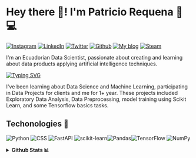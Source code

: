 # Hey there 🤝! I'm Patricio Requena :robot::computer:
[![Instagram](https://img.shields.io/badge/Instagram-E4405F?style=for-the-badge&logo=instagram&logoColor=white)](https://instagram.com/mytechjourney_) [![LinkedIn](https://img.shields.io/badge/linkedin-%230077B5.svg?style=for-the-badge&logo=linkedin&logoColor=white)](https://linkedin.com/in/rrequeena) [![Twitter](https://img.shields.io/badge/Twitter-1DA1F2?style=for-the-badge&logo=twitter&logoColor=white)](https://twitter.com/rrequeena) [![Github](https://img.shields.io/badge/GitHub-100000?style=for-the-badge&logo=github&logoColor=white)](https://github.com/rrequeena/) [![My blog](https://img.shields.io/badge/RSS-FFA500?style=for-the-badge&logo=rss&logoColor=white)](https://patriciorequena.com/blog/) [![Steam](https://img.shields.io/badge/Steam-000000?style=for-the-badge&logo=steam&logoColor=white)](https://s.team/p/tbp-grmj/rqvgnfvm)

I'm an Ecuadorian Data Scientist, passionate about creating and learning about data products applying artificial intelligence techniques.

[![Typing SVG](https://readme-typing-svg.herokuapp.com?color=%232CB50D&lines=Data+Scientist;Python+Programmer;Tech+lover+%F0%9F%92%9A)](https://git.io/typing-svg)

I've been learning about Data Science and Machine Learning, participating in Data Projects for clients and me for 1+ year. These projects included Exploratory Data Analysis, Data Preprocessing, model training using Scikit Learn, and some Tensorflow basics tasks.

## Techonologies 🔧

![Python](https://img.shields.io/badge/Python-14354C?style=for-the-badge&logo=python&logoColor=white) ![CSS](https://img.shields.io/badge/CSS3-1572B6?style=for-the-badge&logo=css3&logoColor=white) ![FastAPI](https://img.shields.io/badge/FastAPI-005571?style=for-the-badge&logo=fastapi) ![scikit-learn](https://img.shields.io/badge/scikit--learn-%23F7931E.svg?style=for-the-badge&logo=scikit-learn&logoColor=white)![Pandas](https://img.shields.io/badge/pandas-%23150458.svg?style=for-the-badge&logo=pandas&logoColor=white)![TensorFlow](https://img.shields.io/badge/TensorFlow-%23FF6F00.svg?style=for-the-badge&logo=TensorFlow&logoColor=white) ![NumPy](https://img.shields.io/badge/numpy-%23013243.svg?style=for-the-badge&logo=numpy&logoColor=white)

<details>
  <summary><b>Github Stats 📊</b></summary>
<br>
  <p align="center">
    <a href="https://github.com/rrequeena">
    <img align="center" src="https://github-readme-stats.vercel.app/api/top-langs/?username=rrequeena&theme=blue-green" />
    </a>
    <a href="https://github.com/rrequeena">
      <img align="center" src="https://github-readme-stats.vercel.app/api?username=rrequeena&show_icons=true&line_height=27&count_private=true&&theme=blue-green" alt="Ashutosh's GitHub Stats" />
    </a>
  </p>
</details>
